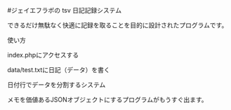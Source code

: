 
#ジェイエフラボの tsv
日記記録システム

できるだけ無駄なく快適に記録を取ることを目的に設計されたプログラムです。

使い方

index.phpにアクセスする

data/test.txtに日記（データ）を書く

日付行でデータを分割するシステム

メモを価値あるJSONオブジェクトにするプログラムがもうすぐ出ます。
